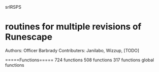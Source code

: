 srlRSPS

routines for multiple revisions of Runescape
=======

Authors: Officer Barbrady
Contributers: Janilabo, Wizzup, [TODO]


=====Functions=====
724 functions
508 functions
317 functions
global functions

